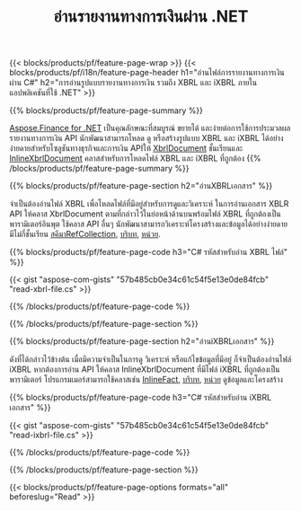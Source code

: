 ﻿---
title: อ่านรายงานทางการเงินผ่าน .NET
url: /th/net/read/
description:  C# รหัสสำหรับอ่านรายงานทางการเงินในไฟล์ XBRL และ iXBRL ผ่านไลบรารี .NET
---
{{< blocks/products/pf/feature-page-wrap >}}
{{< blocks/products/pf/i18n/feature-page-header h1="อ่านไฟล์การรายงานทางการเงินผ่าน C#" h2="การอ่านรูปแบบรายงานทางการเงิน รวมถึง XBRL และ iXBRL ภายในแอปพลิเคชันที่ใช้ .NET" >}}

{{% blocks/products/pf/feature-page-summary %}}

[Aspose.Finance for .NET](https://products.aspose.com/finance/net/) เป็นคุณลักษณะที่สมบูรณ์ ขยายได้ และง่ายต่อการใช้การประมวลผลรายงานทางการเงิน API นักพัฒนาสามารถโหลด ดู หรือสร้างรูปแบบ XBRL และ iXBRL ได้อย่างง่ายดายสำหรับโซลูชันทางธุรกิจและการเงิน APIให้ [XbrlDocument](https://apireference.aspose.com/finance/net/aspose.finance.xbrl/xbrldocument) ชั้นเรียนและ  [InlineXbrlDocument](https://apireference.aspose.com/finance/net/aspose.finance.xbrl.inline/inlinexbrldocument) คลาสสำหรับการโหลดไฟล์ XBRL และ iXBRL ที่ถูกต้อง
{{% /blocks/products/pf/feature-page-summary %}}

{{% blocks/products/pf/feature-page-section h2="อ่านXBRLเอกสาร" %}}

จำเป็นต้องอ่านไฟล์ XBRL เพื่อโหลดไฟล์ที่มีอยู่สำหรับการดูและวิเคราะห์ ในการอ่านเอกสาร XBLR API ให้คลาส XbrlDocument ตามที่กล่าวไว้ในย่อหน้าด้านบนพร้อมไฟล์ XBRL ที่ถูกต้องเป็นพารามิเตอร์อินพุต ใช้คลาส API อื่นๆ นักพัฒนาสามารถวิเคราะห์โครงสร้างและข้อมูลได้อย่างง่ายดาย มีไม่กี่ชั้นเรียน [สคีมาRefCollection](https://apireference.aspose.com/finance/net/aspose.finance.xbrl/schemarefcollection), [บริบท](https://apireference.aspose.com/finance/net/aspose.finance.xbrl/context), [หน่วย](https://apireference.aspose.com/finance/net/aspose.finance.xbrl/unit).

{{% blocks/products/pf/feature-page-code h3="C# รหัสสำหรับอ่าน XBRL ไฟล์" %}}

{{< gist "aspose-com-gists" "57b485cb0e34c61c54f5e13e0de84fcb" "read-xbrl-file.cs" >}} 

{{% /blocks/products/pf/feature-page-code %}}

{{% /blocks/products/pf/feature-page-section %}}

{{% blocks/products/pf/feature-page-section h2="อ่านiXBRLเอกสาร" %}}

ดังที่ได้กล่าวไว้ข้างต้น เมื่อมีความจำเป็นในการดู วิเคราะห์ หรือแก้ไขข้อมูลที่มีอยู่ ก็จำเป็นต้องอ่านไฟล์ iXBRL หากต้องการอ่าน API ให้คลาส InlineXbrlDocument ที่มีไฟล์ iXBRL ที่ถูกต้องเป็นพารามิเตอร์ โปรแกรมเมอร์สามารถใช้คลาสเช่น [InlineFact](https://apireference.aspose.com/finance/net/aspose.finance.xbrl.inline/inlinefact), [บริบท](https://apireference.aspose.com/finance/net/aspose.finance.xbrl/context), [หน่วย](https://apireference.aspose.com/finance/net/aspose.finance.xbrl/unit) ดูข้อมูลและโครงสร้าง 

{{% blocks/products/pf/feature-page-code h3="C# รหัสสำหรับอ่าน iXBRL เอกสาร" %}}

{{< gist "aspose-com-gists" "57b485cb0e34c61c54f5e13e0de84fcb" "read-ixbrl-file.cs" >}}

{{% /blocks/products/pf/feature-page-code %}}

{{% /blocks/products/pf/feature-page-section %}}

{{< blocks/products/pf/feature-page-options formats="all" beforeslug="Read" >}}